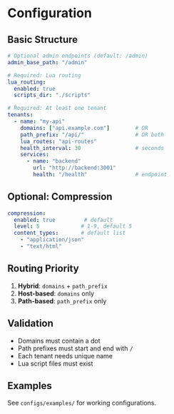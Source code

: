 # Configuration

## Basic Structure

```yaml
# Optional admin endpoints (default: /admin)  
admin_base_path: "/admin"

# Required: Lua routing
lua_routing:
  enabled: true
  scripts_dir: "./scripts"

# Required: At least one tenant
tenants:
  - name: "my-api"
    domains: ["api.example.com"]        # OR
    path_prefix: "/api/"                # OR both
    lua_routes: "api-routes"
    health_interval: 30                 # seconds
    services:
      - name: "backend"
        url: "http://backend:3001"
        health: "/health"               # endpoint
```

## Optional: Compression

```yaml
compression:
  enabled: true         # default
  level: 5             # 1-9, default 5
  content_types:       # default list
    - "application/json"
    - "text/html"
```

## Routing Priority

1. **Hybrid**: `domains` + `path_prefix`
2. **Host-based**: `domains` only  
3. **Path-based**: `path_prefix` only

## Validation

- Domains must contain a dot
- Path prefixes must start and end with `/`
- Each tenant needs unique name
- Lua script files must exist

## Examples

See `configs/examples/` for working configurations.
